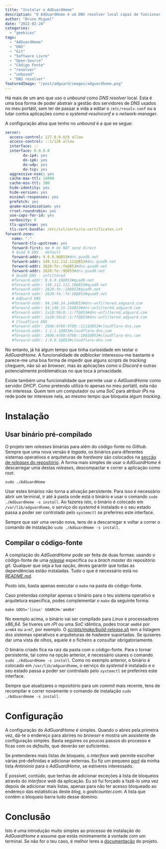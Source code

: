 ```yaml
---
title: "Instalar o AdGuardHome"
description: "O AdGuardHome é um DNS resolver local capaz de funcionar também como adblocker e servidor DHCP"
author: "Bruno Miguel"
date: "2022-02-24"
categories: 
  - "geekices"
tags:
  - "AdGuardHome"
  - "DNS"
  - "Git"
  - "Software Livre"
  - "Open-Source"
  - "Código Fonte"
  - "resolver"
  - "unbound"
  - "DNS resolver"
featuredImage: "/post/adguard/images/adguardhome.png"
---
```


Há mais de um ano que uso o _unbound_ como _DNS resolver_ local. Esta é uma boa forma de poder abstrair a gestão dos servidores de _DNS_ usados no meu portátil, sem ter de passar a vida a editar o `/etc/resolv.conf` ou a lutar contra aplicações como o _systemd-resolvconf_ e o _network-manager_.

A configuração ativa que tenho no _unbound_ é a que se segue:

```yaml
server:
  access-control: 127.0.0.0/8 allow
  access-control: ::1/128 allow
  interface: ::
  interface: 0.0.0.0
        do-ip4: yes
        do-ip6: yes
        do-udp: yes
        do-tcp: yes
  aggressive-nsec: yes
  cache-max-ttl: 14400
  cache-min-ttl: 300
  hide-identity: yes
  hide-version: yes
  minimal-responses: yes
  prefetch: yes
  qname-minimisation: yes
  rrset-roundrobin: yes
  use-caps-for-id: yes
  verbosity: 0
  tls-upstream: yes
  tls-cert-bundle: /etc/ssl/certs/ca-certificates.crt
forward-zone:
   name: "."
   forward-tls-upstream: yes
   forward-first: no # do NOT send direct
   # Quad 9 DNS - default
   forward-addr: 9.9.9.9@853#dns.quad9.net
   forward-addr: 149.112.112.112@853#dns.quad9.net
   forward-addr: 2620:fe::fe@853#dns.quad9.net
   forward-addr: 2620:fe::9@853#dns.quad9.net
   # Quad9 DNS - unfiltered
   #forward-addr: 9.9.9.10@853#quad9.net
   #forward-addr: 149.112.112.10@853#quad9.net
   #forward-addr: 2620:fe::10@853#quad9.net
   #forward-addr: 2620:fe::fe:10@853#quad9.net
   # AdGuard DNS
   #forward-addr: 94.140.14.140@853#dns-unfiltered.adguard.com
   #forward-addr: 94.140.15.15@853#dns-unfiltered.adguard.com
   #forward-addr: 2a10:50c0::1:ff@853#dns-unfiltered.adguard.com
   #forward-addr: 2a10:50c0::2:ff@853#dns-unfiltered.adguard.com
   # Cloudflare DNS
   #forward-addr: 2606:4700:4700::1111@853#cloudflare-dns.com
   #forward-addr: 1.1.1.1@853#cloudflare-dns.com
   #forward-addr: 2606:4700:4700::1001@853#cloudflare-dns.com
   #forward-addr: 1.0.0.1@853#cloudflare-dns.com
```

No entanto, já há algum tempo que tinha curiosidade em testar o _AdGuardHome_. A funcionalidade de _adblocker_ interessou-me bastante e parece-me uma boa forma de impedir que alguns _scripts_ de _tracking_ cheguem, não só ao *browser*, mas às aplicações como o *Discord* e outras potencialmente problemáticas no que toca à privacidade.

Existe também uma funcionalidade que permite usar o _AdGuardHome_ como servidor *DHCP*. Como pretendo utilizá-lo apenas no meu portátil, esta não me interessa. Quem tem um computador ou uma _SoC_ para atribuir *IPs* na rede pode ter interesse nela, ao mesmo tempo que bloqueia algum _tracking_.

# Instalação

## Usar binário pré-compilado

O projeto tem *releases* binárias para além do código-fonte no _Github_. Sempre que uma nova versão é _tagada_, os binários para diferentes sistemas operativos e arquiteturas de _hardware_ são colocados na [secção de _releases_ do repositório](https://github.com/AdguardTeam/AdGuardHome/releases). A forma mais simples de usar o _AdGuardHome_ é descarregar uma destas _releases_, descompactar e correr a aplicação como _root_.

```shell
sudo ./AdGuardHome
```

Usar estes binários não torna a ativação persistente. Para isso é necessário abrir um terminal, ir até à pasta onde está o binário e usar o comando `sudo ./AdGuardHome -s install`. Ao fazeres isto, o binário é colocado em `/var/lib/adguardhome`, o serviço do _systemd_ é instalado e o seu estado passa a poder ser controlado pelo `systemctl` se preferires este interface.

Sempre que sair uma versão nova, tens de a descarregar e voltar a correr o comando de instalação `sudo ./AdGuardHome -s install`.

## Compilar o código-fonte

A compilação do _AdGuardHome_ pode ser feita de duas formas: usando o código-fonte de uma *[release](https://github.com/AdguardTeam/AdGuardHome/releases)* específica ou a *brach master* do repositório *git*. Qualquer que seja a tua opção, deves garantir que todas as dependências estão instaladas. Tudo o que é necessário está no [_README.md_](https://github.com/AdguardTeam/AdGuardHome#how-to-build).

Posto isto, basta apenas executar o `make` na pasta do código-fonte.

Caso pretendas compilar apenas o binário para o teu sistema operativo e arquitetura específica, podes complementar o `make` da seguinte forma:

```shell
make GOOS='linux' GOARCH='amd64'
```

No exemplo acima, o binário vai ser compilado para *Linux* e processadores _x86_64_. Se tiveres um *rPI* ou uma _SoC_ idêntica, podes trocar `amd64` por `arm64` ou `arm7`, por exemplo. O _[scripts/make/build-release.sh](scripts/make/build-release.sh)_ tem a listagem dos sistemas operativos e arquiteturas de _hadware_ suportadas. Se quiseres dar uma vista de olhos, aquele é o ficheiro a consultar obrigatoriamente.

O binário criado fica na raiz da pasta com o código-fonte. Para o tornar persistente, tal como na opção anterior, é necessário usares o comando `sudo ./AdGuardHome -s install`. Como no exemplo anterior, o binário é colocado em `/var/lib/adguardhome`, o serviço do _systemd_ é instalado e o seu estado passa a poder ser controlado pelo `systemctl` se preferires este interface.

Sempre que atualizares o repositório para um _commit_ mais recente, tens de recompilar e correr novamente o comando de instalação `sudo ./AdGuardHome -s install`.

# Configuração

A configuração do _AdGuardHome_ é simples. Quando o abres pela primeira vez, dá-te o endereço para abrires no *browser* e mostra um assistente de configuração simples. Basta seguires os poucos passos do processo e ficas com os *defaults*, que deverão ser suficientes.

Se pretenderes mais listas de bloqueio, o *interface web* permite escolher várias pré-definidas e adicionar externas. Eu fiz um pequeno *[port](https://raw.githubusercontent.com/brunomiguel/antinonio/master/antinonio-adguard.txt)* da minha lista *Antinónio* para o *AdGuardHome*, se estiveres interessado.

É possível, contúdo, que tenhas de adicionar exceções à lista de bloqueios através do _interface web_ da aplicação. Eu só fui forçado a fazê-lo uma vez depois de adicionar mais listas, apenas para não ter acesso bloqueado ao endereço das estatísticas deste *blog*, o *goatcounter.com*. A lista que contém o bloqueio barra tudo desse domínio.

# Conclusão

Isto é uma introdução muito simples ao processo de instalação do _AdGuardHome_ e assume que estás minimamente à vontade com um terminal. Se não for o teu caso, é melhor leres a [documentação](https://github.com/AdguardTeam/AdGuardHome/wiki) do projeto.
